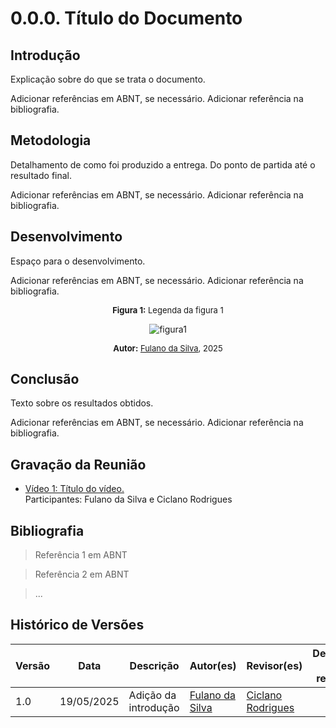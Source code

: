 # 0.0.0. Título do Documento

## Introdução
Explicação sobre do que se trata o documento.

Adicionar referências em ABNT, se necessário. Adicionar referência na bibliografia.

## Metodologia
Detalhamento de como foi produzido a entrega. Do ponto de partida até o resultado final.

Adicionar referências em ABNT, se necessário. Adicionar referência na bibliografia.

## Desenvolvimento
Espaço para o desenvolvimento.

Adicionar referências em ABNT, se necessário. Adicionar referência na bibliografia.

<font size="2"><p style="text-align: center"><b>Figura 1:</b> Legenda da figura 1</p></font>
<div style="text-align: center;">

![figura1](#)

</div>

<font size="2"><p style="text-align: center"><b>Autor:</b> <a href="https://github.com/">Fulano da Silva</a>, 2025</p></font>

## Conclusão
Texto sobre os resultados obtidos.

Adicionar referências em ABNT, se necessário. Adicionar referência na bibliografia.

## Gravação da Reunião
- [Vídeo 1: Título do vídeo.](https://drive.google.com)</br>
  Participantes: Fulano da Silva e Ciclano Rodrigues

## Bibliografia
> Referência 1 em ABNT

> Referência 2 em ABNT

> ...

## Histórico de Versões

| Versão | Data       | Descrição            | Autor(es)                             | Revisor(es)                              | Detalhes da revisão |
| ------ | ---------- | -------------------- | ------------------------------------- | ---------------------------------------- | ------------------- |
| 1.0    | 19/05/2025 | Adição da introdução | [Fulano da Silva](https://github.com) | [Ciclano Rodrigues](https://github.com/) |                     |
